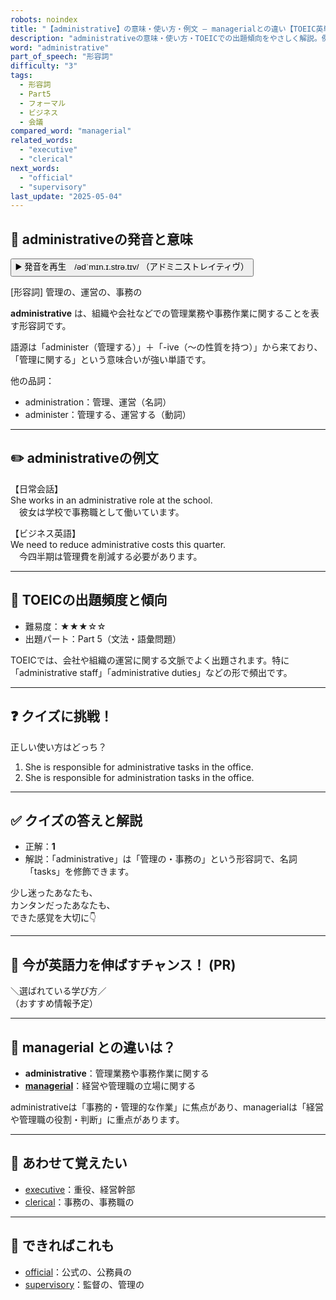 ```yaml
---
robots: noindex
title: "【administrative】の意味・使い方・例文 ― managerialとの違い【TOEIC英単語】"
description: "administrativeの意味・使い方・TOEICでの出題傾向をやさしく解説。例文・クイズ付きでmanagerialとの違いもわかりやすく学べます。"
word: "administrative"
part_of_speech: "形容詞"
difficulty: "3"
tags:
  - 形容詞
  - Part5
  - フォーマル
  - ビジネス
  - 会議
compared_word: "managerial"
related_words:
  - "executive"
  - "clerical"
next_words:
  - "official"
  - "supervisory"
last_update: "2025-05-04"
---
```


## 🔰 administrativeの発音と意味

<button class="play-audio" onclick="playTTS('administrative')">
  <span class="play-audio-main">
    ▶️ 発音を再生　/ədˈmɪn.ɪ.strə.tɪv/
  </span>
  <span class="play-audio-sub">
    （アドミニストレイティヴ）
  </span>
</button>

[形容詞] 管理の、運営の、事務の

**administrative** は、組織や会社などでの管理業務や事務作業に関することを表す形容詞です。

語源は「administer（管理する）」＋「-ive（～の性質を持つ）」から来ており、「管理に関する」という意味合いが強い単語です。

他の品詞：  
- administration：管理、運営（名詞）
- administer：管理する、運営する（動詞）

---

## ✏️ administrativeの例文

【日常会話】  
She works in an administrative role at the school.  
　彼女は学校で事務職として働いています。

【ビジネス英語】  
We need to reduce administrative costs this quarter.  
　今四半期は管理費を削減する必要があります。

---

## 🎯 TOEICの出題頻度と傾向

- 難易度：★★★☆☆
- 出題パート：Part 5（文法・語彙問題）

TOEICでは、会社や組織の運営に関する文脈でよく出題されます。特に「administrative staff」「administrative duties」などの形で頻出です。

---

## ❓ クイズに挑戦！

正しい使い方はどっち？

1. She is responsible for administrative tasks in the office.  
2. She is responsible for administration tasks in the office.

---

## ✅ クイズの答えと解説

- 正解：**1**
- 解説：「administrative」は「管理の・事務の」という形容詞で、名詞「tasks」を修飾できます。

少し迷ったあなたも、  
カンタンだったあなたも、  
できた感覚を大切に👇️

---

## 🚀 今が英語力を伸ばすチャンス！ (PR)

<div class="info-center">
＼選ばれている学び方／<br>  
（おすすめ情報予定）
</div>

---

## 🤔  managerial との違いは？

- **administrative**：管理業務や事務作業に関する
- **[managerial](/word/managerial)**：経営や管理職の立場に関する

administrativeは「事務的・管理的な作業」に焦点があり、managerialは「経営や管理職の役割・判断」に重点があります。

---

## 🧩 あわせて覚えたい

- [executive](/word/executive)：重役、経営幹部
- [clerical](/word/clerical)：事務の、事務職の

---

## 📖 できればこれも

- [official](/word/official)：公式の、公務員の
- [supervisory](/word/supervisory)：監督の、管理の

<!-- cvid: aid13_bid31 -->
